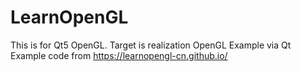 # LearnOpenGL
This is for Qt5 OpenGL.
Target is realization OpenGL Example via Qt
Example code from https://learnopengl-cn.github.io/
